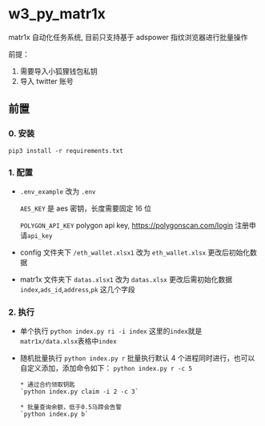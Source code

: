 # w3_py_matr1x

matr1x 自动化任务系统, 目前只支持基于 adspower 指纹浏览器进行批量操作

前提：

1. 需要导入小狐狸钱包私钥
2. 导入 twitter 账号

## 前置

### 0. 安装

`pip3 install -r requirements.txt`

### 1. 配置

- `.env_example` 改为 `.env`

  `AES_KEY` 是 aes 密钥，长度需要固定 16 位

  `POLYGON_API_KEY` polygon api key, https://polygonscan.com/login 注册申请`api_key`

- config 文件夹下 `/eth_wallet.xlsx1` 改为 `eth_wallet.xlsx`
  更改后初始化数据

- matr1x 文件夹下 `datas.xlsx1` 改为 `datas.xlsx`
  更改后需初始化数据 `index`,`ads_id`,`address`,`pk` 这几个字段

### 2. 执行

- 单个执行
  `python index.py ri -i index`
  这里的`index`就是 `matr1x/data.xlsx`表格中`index`

- 随机批量执行
  `python index.py r`
  批量执行默认 4 个进程同时进行，也可以自定义添加，添加命令如下：
  `python index.py r -c 5`

      * 通过合约领取钥匙
      `python index.py claim -i 2 -c 3`

      * 批量查询余额，低于0.5马蹄会告警
      `python index.py b`
